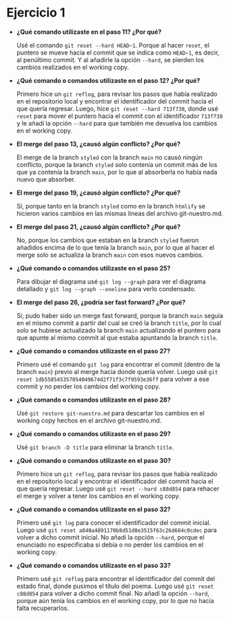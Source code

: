 # Ejercicio 1

- **¿Qué comando utilizaste en el paso 11? ¿Por qué?**

    Usé el comando `git reset --hard HEAD~1`. Porque al hacer `reset`, el puntero se mueve hacia el commit que se indica como `HEAD~1`, es decir, al penúltimo commit. Y al añadirle la opción `--hard`, se pierden los cambios realizados en el working copy.

- **¿Qué comando o comandos utilizaste en el paso 12? ¿Por qué?**

    Primero hice un `git reflog`, para revisar los pasos que había realizado en el repositorio local y encontrar el identificador del commit hacia el que quería regresar. Luego, hice `git reset --hard 713f738`, donde usé `reset` para mover el puntero hacia el commit con el identificador `713f738` y le añadí la opción `--hard` para que también me devuelva los cambios en el working copy.

- **El merge del paso 13, ¿causó algún conflicto? ¿Por qué?**

    El merge de la branch `styled` con la branch `main` no causó ningún conflicto, porque la branch `styled` solo contenía un commit más de los que ya contenía la branch `main`, por lo que al absorberla no había nada nuevo que absorber.

- **El merge del paso 19, ¿causó algún conflicto? ¿Por qué?**

    Sí, porque tanto en la branch `styled` como en la branch `htmlify` se hicieron varios cambios en las mismas líneas del archivo git-nuestro.md.

- **El merge del paso 21, ¿causó algún conflicto? ¿Por qué?**

    No, porque los cambios que estaban en la branch `styled` fueron añadidos encima de lo que tenía la branch `main`, por lo que al hacer el merge solo se actualiza la branch `main` con esos nuevos cambios.

- **¿Qué comando o comandos utilizaste en el paso 25?**

    Para dibujar el diagrama usé `git log --graph` para ver el diagrama detallado y `git log --graph --oneline` para verlo condensado.

- **El merge del paso 26, ¿podría ser fast forward? ¿Por qué?**

    Sí, pudo haber sido un merge fast forward, porque la branch `main` seguía en el mismo commit a partir del cual se creó la branch `title`, por lo cual solo se hubiese actualizado la branch `main` actualizando el puntero para que apunte al mismo commit al que estaba apuntando la branch `title`.

- **¿Qué comando o comandos utilizaste en el paso 27?**

    Primero usé el comando `git log` para encontrar el commit (dentro de la branch `main`) previo al merge hacia donde quería volver. Luego usé `git reset 1db558545357054049674d2f71f3c7f9593e36ff` para volver a ese commit y no perder los cambios del working copy.

- **¿Qué comando o comandos utilizaste en el paso 28?**

    Usé `git restore git-nuestro.md` para descartar los cambios en el working copy hechos en el archivo git-nuestro.md.

- **¿Qué comando o comandos utilizaste en el paso 29?**

    Usé `git branch -D title` para eliminar la branch `title`.

- **¿Qué comando o comandos utilizaste en el paso 30?**

    Primero hice un `git reflog`, para revisar los pasos que había realizado en el repositorio local y encontrar el identificador del commit hacia el que quería regresar. Luego usé `git reset --hard c88d854` para rehacer el merge y volver a tener los cambios en el working copy.

- **¿Qué comando o comandos utilizaste en el paso 32?**

    Primero usé `git log` para conocer el identificador del commit inicial. Luego usé `git reset a840a4891170b8d51d8e3515f63c26d604c0cdec` para volver a dicho commit inicial. No añadí la opción `--hard`, porque el enunciado no especificaba si debía o no perder los cambios en el working copy.

- **¿Qué comando o comandos utilizaste en el paso 33?**

    Primero usé `git reflog` para encontrar el identificador del commit del estado final, donde pusimos el título del poema. Luego usé `git reset c88d854` para volver a dicho commit final. No añadí la opción `--hard`, porque aún tenía los cambios en el working copy, por lo que no hacía falta recuperarlos.
